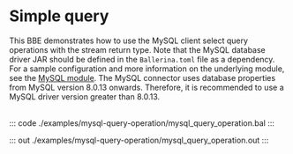 # Simple query

This BBE demonstrates how to use the MySQL client select query operations
with the stream return type. Note that the MySQL database driver JAR should
be defined in the `Ballerina.toml` file as a dependency.
For a sample configuration and more information on the underlying module, see the [MySQL module](https://docs.central.ballerina.io/ballerinax/mysql/latest/).
The MySQL connector uses database properties from MySQL version 8.0.13 onwards. Therefore, it is
recommended to use a MySQL driver version greater than 8.0.13.<br><br>

::: code ./examples/mysql-query-operation/mysql_query_operation.bal :::

::: out ./examples/mysql-query-operation/mysql_query_operation.out :::